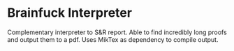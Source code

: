# Brainfuck Interpreter

Complementary interpreter to S&R report. Able to find incredibly long proofs and output them to a pdf. Uses MikTex as dependency to compile output.
